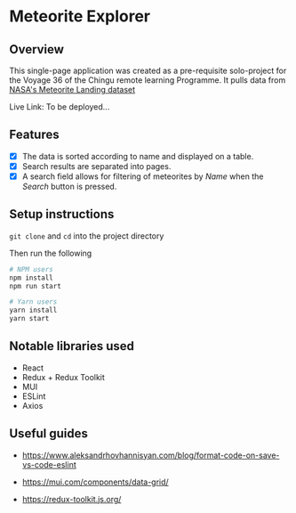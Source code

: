 # Meteorite Explorer

## Overview

This single-page application was created as a pre-requisite solo-project for the Voyage 36 of the Chingu remote learning Programme. It pulls data from [NASA's Meteorite Landing dataset](https://data.nasa.gov/Space-Science/Meteorite-Landings/gh4g-9sfh)

Live Link: To be deployed...

## Features

- [x] The data is sorted according to name and displayed on a table.
- [x] Search results are separated into pages.
- [x] A search field allows for filtering of meteorites by _Name_ when the _Search_ button is pressed.

## Setup instructions

`git clone` and `cd` into the project directory

Then run the following

```bash
# NPM users
npm install
npm run start

# Yarn users
yarn install
yarn start
```

## Notable libraries used

- React
- Redux + Redux Toolkit
- MUI
- ESLint
- Axios

## Useful guides

- https://www.aleksandrhovhannisyan.com/blog/format-code-on-save-vs-code-eslint

- https://mui.com/components/data-grid/

- https://redux-toolkit.js.org/
